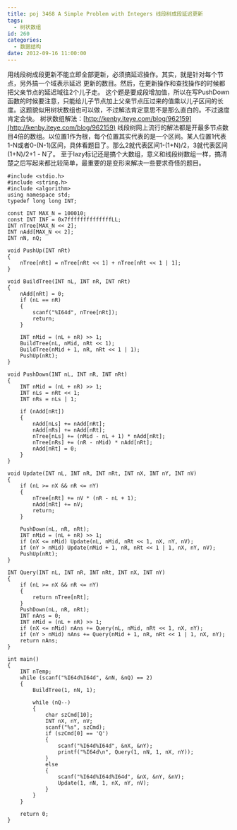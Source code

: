 ```yaml
---
title: poj 3468 A Simple Problem with Integers 线段树成段延迟更新
tags:
  - 树状数组
id: 260
categories:
  - 数据结构
date: 2012-09-16 11:00:00
---
```


用线段树成段更新不能立即全部更新，必须搞延迟操作。其实，就是针对每个节点，另外搞一个域表示延迟
更新的数目。然后，在更新操作和查找操作的时候都把父亲节点的延迟域往2个儿子走。
这个题是要成段增加值，所以在写PushDown函数的时候要注意，只能给儿子节点加上父亲节点压过来的值乘以儿子区间的长度。这题貌似用树状数组也可以做，不过解法肯定意思不是那么直白的。不过速度肯定会快。
树状数组解法：[http://kenby.iteye.com/blog/962159](http://kenby.iteye.com/blog/962159)
线段树网上流行的解法都是开最多节点数目4倍的数组。以位置1作为根，每个位置其实代表的是一个区间。某人位置1代表1-N或者0-(N-1)区间，具体看题目了。那么2就代表区间1-(1+N)/2，3就代表区间(1+N)/2+1 - N了。
至于lazy标记还是搞个大数组，意义和线段树数组一样，搞清楚之后写起来都比较简单，最重要的是变形来解决一些要求奇怪的题目。

``` stylus
#include <stdio.h>
#include <string.h>
#include <algorithm>
using namespace std;
typedef long long INT;

const INT MAX_N = 100010;
const INT INF = 0x7ffffffffffffffLL;
INT nTree[MAX_N << 2];
INT nAdd[MAX_N << 2];
INT nN, nQ;

void PushUp(INT nRt)
{
    nTree[nRt] = nTree[nRt << 1] + nTree[nRt << 1 | 1];
}

void BuildTree(INT nL, INT nR, INT nRt)
{
    nAdd[nRt] = 0;
    if (nL == nR)
    {
        scanf("%I64d", nTree[nRt]);
        return;
    }

    INT nMid = (nL + nR) >> 1;
    BuildTree(nL, nMid, nRt << 1);
    BuildTree(nMid + 1, nR, nRt << 1 | 1);
    PushUp(nRt);
}

void PushDown(INT nL, INT nR, INT nRt)
{
    INT nMid = (nL + nR) >> 1;
    INT nLs = nRt << 1;
    INT nRs = nLs | 1;

    if (nAdd[nRt])
    {
        nAdd[nLs] += nAdd[nRt];
        nAdd[nRs] += nAdd[nRt];
        nTree[nLs] += (nMid - nL + 1) * nAdd[nRt];
        nTree[nRs] += (nR - nMid) * nAdd[nRt];
        nAdd[nRt] = 0;
    }
}

void Update(INT nL, INT nR, INT nRt, INT nX, INT nY, INT nV)
{
    if (nL >= nX && nR <= nY)
    {
        nTree[nRt] += nV * (nR - nL + 1);
        nAdd[nRt] += nV;
        return;
    }

    PushDown(nL, nR, nRt);
    INT nMid = (nL + nR) >> 1;
    if (nX <= nMid) Update(nL, nMid, nRt << 1, nX, nY, nV);
    if (nY > nMid) Update(nMid + 1, nR, nRt << 1 | 1, nX, nY, nV);
    PushUp(nRt);
}

INT Query(INT nL, INT nR, INT nRt, INT nX, INT nY)
{
    if (nL >= nX && nR <= nY)
    {
        return nTree[nRt];
    }
    PushDown(nL, nR, nRt);
    INT nAns = 0;
    INT nMid = (nL + nR) >> 1;
    if (nX <= nMid) nAns += Query(nL, nMid, nRt << 1, nX, nY);
    if (nY > nMid) nAns += Query(nMid + 1, nR, nRt << 1 | 1, nX, nY);
    return nAns;
}

int main()
{
    INT nTemp;
    while (scanf("%I64d%I64d", &nN, &nQ) == 2)
    {
        BuildTree(1, nN, 1);

        while (nQ--)
        {
            char szCmd[10];
            INT nX, nY, nV;
            scanf("%s", szCmd);
            if (szCmd[0] == 'Q')
            {
                scanf("%I64d%I64d", &nX, &nY);
                printf("%I64d\n", Query(1, nN, 1, nX, nY));
            }
            else
            {
                scanf("%I64d%I64d%I64d", &nX, &nY, &nV);
                Update(1, nN, 1, nX, nY, nV);
            }
        }
    }

    return 0;
}
```